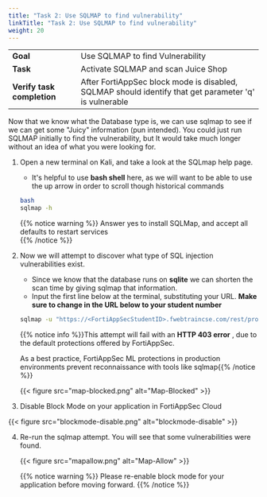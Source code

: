 ```yaml
---
title: "Task 2: Use SQLMAP to find vulnerability"
linkTitle: "Task 2: Use SQLMAP to find vulnerability"
weight: 20
---
```


|                            |    |  
|----------------------------| ----
| **Goal**                   | Use SQLMAP to find Vulnerability
| **Task**                   | Activate SQLMAP and scan Juice Shop
| **Verify task completion** | After FortiAppSec block mode is disabled, SQLMAP should identify that get parameter 'q' is vulnerable

Now that we know what the Database type is, we can use sqlmap to see if we can get some "Juicy" information (pun intended).  You could just run SQLMAP initially to find the vulnerability, but It would take much longer without an idea of what you were looking for.

1. Open a new terminal on Kali, and take a look at the SQLmap help page.  
   - It's helpful to use **bash shell** here, as we will want to be able to use the up arrow in order to scroll though historical commands

   ```sh
   bash
   sqlmap -h
   ```
   {{% notice warning %}}
   Answer yes to install SQLMap, and accept all defaults to restart services  
   {{% /notice %}}
   
2. Now we will attempt to discover what type of SQL injection vulnerabilities exist.  
   - Since we know that the database runs on **sqlite** we can shorten the scan time by giving sqlmap that information.  
   - Input the first line below at the terminal, substituting your URL. **Make sure to change <FortiAppSecStudentID> in the URL below to your student number**

   ```sh
   sqlmap -u "https://<FortiAppSecStudentID>.fwebtraincse.com/rest/products/search?q=" --dbms=SQLite --technique=B --level 3 --batch
   ```

   {{% notice info %}}This attempt will fail with an **HTTP 403 error** , due to the default protections offered by FortiAppSec.
 
   As a best practice, FortiAppSec ML protections in production environments prevent reconnaissance with tools like sqlmap{{% /notice %}}

   {{< figure src="map-blocked.png" alt="Map-Blocked" >}}

3. Disable Block Mode on your application in FortiAppSec Cloud

  {{< figure src="blockmode-disable.png" alt="blockmode-disable" >}}

4. Re-run the sqlmap attempt.  You will see that some vulnerabilities were found.

   {{< figure src="mapallow.png" alt="Map-Allow" >}}
   
   {{% notice warning %}}
   Please re-enable block mode for your application before moving forward.
   {{% /notice %}}